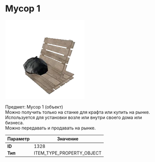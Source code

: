 # Мусор 1

![Item Image](../img/1328.webp?raw=true)

Предмет: Мусор 1 (объект)<br>Можно получить только на станке для крафта или купить на рынке.<br>Используется для установки возле или внутри своего дома или бизнеса.<br>Можно передавать и продавать на рынке.


| Параметр | Значение |
|----------|----------|
| **ID** | 1328 |
| **Тип** | ITEM_TYPE_PROPERTY_OBJECT |

